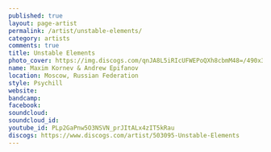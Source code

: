 ```yaml
---
published: true
layout: page-artist
permalink: /artist/unstable-elements/
category: artists
comments: true
title: Unstable Elements
photo_cover: https://img.discogs.com/qnJA8L5iRIcUFWEPoQXh8cbmM48=/490x368/smart/filters:strip_icc():format(jpeg):mode_rgb():quality(90)/discogs-images/A-503095-1146680657.jpeg.jpg
name: Maxim Kornev & Andrew Epifanov
location: Moscow, Russian Federation
style: Psychill
website: 
bandcamp: 
facebook: 
soundcloud: 
soundcloud_id: 
youtube_id: PLp2GaPnw5O3NSVN_prJItALx4zIT5kRau
discogs: https://www.discogs.com/artist/503095-Unstable-Elements
---
```

